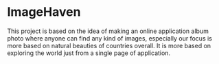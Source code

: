 # ImageHaven
This project is based on the idea of making an online application album photo where anyone can find any kind of images, especially our focus is more based on natural beauties of countries overall. It is more based on exploring the world just from a single page of application.
